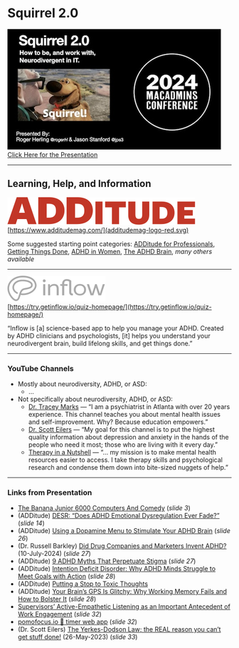 # Squirrel 2.0

![Squirrel 2.0](images/squirrel2-title-slide-25pct.jpg)<br/>
[Click Here for the Presentation](https://github.com/rherling/Squirrel2/edit/main/squirrel2.pdf)<br/>

- - - 

## Learning, Help, and Information

![ADDitude logo](images/additudemag-logo-red.svg) <br/>
[https://www.additudemag.com/](additudemag-logo-red.svg)

Some suggested starting point categories: [ADDitude for Professionals](https://www.additudemag.com/category/adhd-professionals/), [Getting Things Done](https://www.additudemag.com/category/manage-adhd-life/getting-things-done/time-productivity/), [ADHD in Women](https://www.additudemag.com/category/adhd-add/adhd-in-adults/add-women/), [The ADHD Brain](https://www.additudemag.com/category/adhd-add/adhd-brain/), _many others available_

- - - 

![Inflow logo](images/inflow-logo-gray.svg) <br/>
[https://try.getinflow.io/quiz-homepage/](https://try.getinflow.io/quiz-homepage/)

“Inflow is [a] science-based app to help you manage your ADHD. Created by ADHD clinicians and psychologists, [it] helps you understand your neurodivergent brain, build lifelong skills, and get things done.”

- - - 

### YouTube Channels

- Mostly about neurodiversity, ADHD, or ASD:
    - …
- Not specifically about neurodiversity, ADHD, or ASD:
    - [Dr. Tracey Marks](https://www.youtube.com/@DrTraceyMarks) — “I am a psychiatrist in Atlanta with over 20 years experience. This channel teaches you about mental health issues and self-improvement. Why? Because education empowers.”
    - [Dr. Scott Eilers](https://www.youtube.com/@DrScottEilers) — “My goal for this channel is to put the highest quality information about depression and anxiety in the hands of the people who need it most; those who are living with it every day.”
    - [Therapy in a Nutshell](https://www.youtube.com/@TherapyinaNutshell) — “… my mission is to make mental health resources easier to access. I take therapy skills and psychological research and condense them down into bite-sized nuggets of help.”
- - - 

### Links from Presentation
- [The Banana Junior 6000 Computers And Comedy](https://computerhistory.org/blog/the-banana-junior-6000-computers-and-comedy/) (_slide 3_)
- (ADDitude) [DESR: “Does ADHD Emotional Dysregulation Ever Fade?”](https://www.additudemag.com/desr-emotional-dysregulation-adhd-answers/) (_slide 14_)
- (ADDitude) [Using a Dopamine Menu to Stimulate Your ADHD Brain](https://www.additudemag.com/dopamenu-dopamine-menu-adhd-brain/) (_slide 26_)
- (Dr. Russell Barkley) [Did Drug Companies and Marketers Invent ADHD?](https://www.youtube.com/watch?v=f1ONAFQvv5o) (10-July-2024) (_slide 27_)
- (ADDitude) [9 ADHD Myths That Perpetuate Stigma](https://www.additudemag.com/adhd-myths-and-facts-learn-the-truth-about-attention-deficit/) (_slide 27_)
- (ADDitude) [Intention Deficit Disorder: Why ADHD Minds Struggle to Meet Goals with Action](https://www.additudemag.com/intention-deficit-disorder-adhd/) (_slide 28_)
- (ADDitude) [Putting a Stop to Toxic Thoughts](https://www.additudemag.com/putting-a-stop-to-toxic-thoughts/)
- (ADDitude) [Your Brain’s GPS Is Glitchy: Why Working Memory Fails and How to Bolster It](https://www.additudemag.com/working-memory-powers-executive-function/) (_slide 28_)
- [Supervisors’ Active-Empathetic Listening as an Important Antecedent of Work Engagement](https://www.mdpi.com/1660-4601/17/21/7976) (_slide 32_)
- [pomofocus.io 🍅 timer web app](https://pomofocus.io/) (_slide 32_)
- (Dr. Scott Eilers) [The Yerkes-Dodson Law; the REAL reason you can’t get stuff done!](https://youtu.be/GArAIRey1SI?si=IEQ5JZKTs8k-DRg9) (26-May-2023) (_slide 33_)
